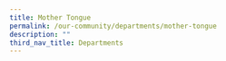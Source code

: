 ```yaml
---
title: Mother Tongue
permalink: /our-community/departments/mother-tongue
description: ""
third_nav_title: Departments
---
```

